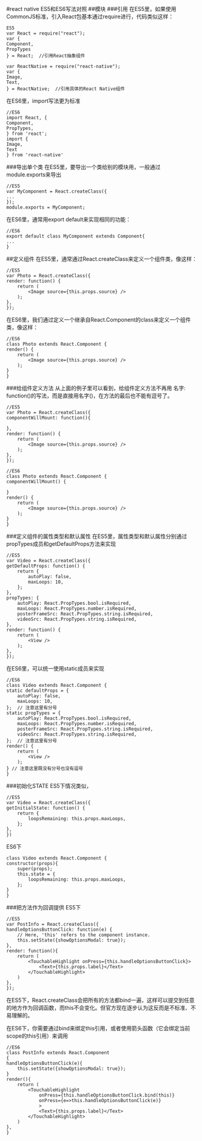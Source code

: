 #react native ES5和ES6写法对照
##模块
###引用
在ES5里，如果使用CommonJS标准，引入React包基本通过require进行，代码类似这样：

	ES5
	var React = require("react");
	var {
    Component,
    PropTypes
	} = React;  //引用React抽象组件

	var ReactNative = require("react-native");
	var {
    Image,
    Text,
	} = ReactNative;  //引用具体的React Native组件
在ES6里，import写法更为标准

	//ES6
	import React, { 
    Component,
    PropTypes,
	} from 'react';
	import {
    Image,
    Text
	} from 'react-native'
###导出单个类
在ES5里，要导出一个类给别的模块用，一般通过module.exports来导出

	//ES5
	var MyComponent = React.createClass({
    ...
	});
	module.exports = MyComponent;
在ES6里，通常用export default来实现相同的功能：

	//ES6
	export default class MyComponent extends Component{
    ...
	}
##定义组件
在ES5里，通常通过React.createClass来定义一个组件类，像这样：

	//ES5
	var Photo = React.createClass({
    render: function() {
        return (
            <Image source={this.props.source} />
        );
    },
	});
在ES6里，我们通过定义一个继承自React.Component的class来定义一个组件类，像这样：

	//ES6
	class Photo extends React.Component {
    render() {
        return (
            <Image source={this.props.source} />
        );
    }
	}
###给组件定义方法
从上面的例子里可以看到，给组件定义方法不再用 名字: function()的写法，而是直接用名字()，在方法的最后也不能有逗号了。

	//ES5 
	var Photo = React.createClass({
    componentWillMount: function(){

    },
    render: function() {
        return (
            <Image source={this.props.source} />
        );
    },
	});

	//ES6
	class Photo extends React.Component {
    componentWillMount() {

    }
    render() {
        return (
            <Image source={this.props.source} />
        );
    }
	}
###定义组件的属性类型和默认属性
在ES5里，属性类型和默认属性分别通过propTypes成员和getDefaultProps方法来实现

	//ES5 
	var Video = React.createClass({
    getDefaultProps: function() {
        return {
            autoPlay: false,
            maxLoops: 10,
        };
    },
    propTypes: {
        autoPlay: React.PropTypes.bool.isRequired,
        maxLoops: React.PropTypes.number.isRequired,
        posterFrameSrc: React.PropTypes.string.isRequired,
        videoSrc: React.PropTypes.string.isRequired,
    },
    render: function() {
        return (
            <View />
        );
    },
	});
在ES6里，可以统一使用static成员来实现

	//ES6
	class Video extends React.Component {
    static defaultProps = {
        autoPlay: false,
        maxLoops: 10,
    };  // 注意这里有分号
    static propTypes = {
        autoPlay: React.PropTypes.bool.isRequired,
        maxLoops: React.PropTypes.number.isRequired,
        posterFrameSrc: React.PropTypes.string.isRequired,
        videoSrc: React.PropTypes.string.isRequired,
    };  // 注意这里有分号
    render() {
        return (
            <View />
        );
    } // 注意这里既没有分号也没有逗号
	}
###初始化STATE
ES5下情况类似，

	//ES5 
	var Video = React.createClass({
    getInitialState: function() {
        return {
            loopsRemaining: this.props.maxLoops,
        };
    },
	})
ES6下

	class Video extends React.Component {
    constructor(props){
        super(props);
        this.state = {
            loopsRemaining: this.props.maxLoops,
        };
    }
	}
###把方法作为回调提供
ES5下

	//ES5
	var PostInfo = React.createClass({
    handleOptionsButtonClick: function(e) {
        // Here, 'this' refers to the component instance.
        this.setState({showOptionsModal: true});
    },
    render: function(){
        return (
            <TouchableHighlight onPress={this.handleOptionsButtonClick}>
                <Text>{this.props.label}</Text>
            </TouchableHighlight>
        )
    },
	});
在ES5下，React.createClass会把所有的方法都bind一遍，这样可以提交到任意的地方作为回调函数，而this不会变化。但官方现在逐步认为这反而是不标准、不易理解的。

在ES6下，你需要通过bind来绑定this引用，或者使用箭头函数（它会绑定当前scope的this引用）来调用

	//ES6
	class PostInfo extends React.Component
	{
    handleOptionsButtonClick(e){
        this.setState({showOptionsModal: true});
    }
    render(){
        return (
            <TouchableHighlight 
                onPress={this.handleOptionsButtonClick.bind(this)}
                onPress={e=>this.handleOptionsButtonClick(e)}
                >
                <Text>{this.props.label}</Text>
            </TouchableHighlight>
        )
    },
	}